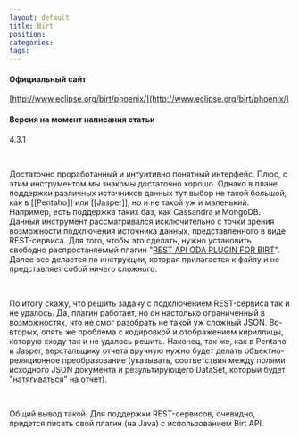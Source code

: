 ```yaml
---
layout: default
title: Birt
position: 
categories: 
tags: 
---
```


#### Официальный сайт

[http://www.eclipse.org/birt/phoenix/](http://www.eclipse.org/birt/phoenix/)

#### Версия на момент написания статьи

4.3.1

 

Достаточно проработанный и интуитивно понятный интерфейс. Плюс, с этим инструментом мы знакомы достаточно хорошо. Однако в плане поддержки различных источников данных тут выбор не такой большой, как в [[Pentaho]] или [[Jasper]], но и не такой уж и маленький. Например, есть поддержка таких баз, как Cassandra и MongoDB. Данный инструмент рассматривался исключительно с точки зрения возможности подключения источника данных, представленного в виде REST-сервиса. Для того, чтобы это сделать, нужно установить свободно распростаняемый плагин "[REST API ODA PLUGIN FOR BIRT](http://developer.actuate.com/community/devshare/_/designing-birt-reports/1561-rest-api-oda-plugin-for-birt)". Далее все делается по инструкции, которая прилагается к файлу и не представляет собой ничего сложного.

 

По итогу скажу, что решить задачу с подключением REST-сервиса так и не удалось. Да, плагин работает, но он настолько ограниченный в возможностях, что не смог разобрать не такой уж сложный JSON. Во-вторых, опять же проблема с кодировкой и отображением кириллицы, которую сходу так и не удалось решить. Наконец, так же, как в Pentaho и Jasper, верстальщику отчета вручную нужно будет делать объектно-реляционное преобразование (указывать, соответствия между полями исходного JSON документа и результирующего DataSet, который будет "натягиваться" на отчет).

 

Общий вывод такой. Для поддержки REST-сервисов, очевидно, придется писать свой плагин (на Java) с использованием Birt API.

